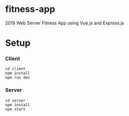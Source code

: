 # fitness-app
2019 Web Server Fitness App using Vue.js and Express.js

# Setup

### Client
```
cd client
npm install
npm run dev
```

### Server
```
cd server
npm install
npm start
```
